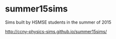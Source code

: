 # summer15sims
Sims built by HSMSE students in the summer of 2015


http://ccny-physics-sims.github.io/summer15sims/

